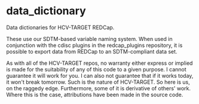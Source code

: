 # data_dictionary
Data dictionaries for HCV-TARGET REDCap.

These use our SDTM-based variable naming system. When used in conjunction with the cdisc plugins in the redcap_plugins repository, it is possible to export data from REDCap to an SDTM-compliant data set.

As with all of the HCV-TARGET repos, no warranty either express or implied is made for the suitability of any of this code to a given purpose. I cannot guarantee it will work for you. I can also not guarantee that if it works today, it won't break tomorrow. Such is the nature of HCV-TARGET. So here is us, on the raggedy edge. Furthermore, some of it is derivative of others' work. Where this is the case, attributions have been made in the source code.
